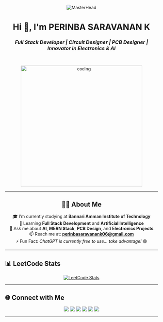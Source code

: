 <!-- HEADER GIF -->
<p align="center">
  <img src="https://user-images.githubusercontent.com/10498744/210012254-234538ff-d198-48aa-8964-37e6fd45d227.gif" alt="MasterHead" />
</p>

<h1 align="center">Hi 👋, I'm PERINBA SARAVANAN K</h1>
<h3 align="center"><i>Full Stack Developer | Circuit Designer | PCB Designer | Innovator in Electronics & AI</i></h3>

<br/>

<!-- CODING GIF -->
<p align="center">
  <img src="https://user-images.githubusercontent.com/74038190/212749695-a6817c5a-a794-462b-afca-1b5ce7dd5e63.gif" alt="coding" width="400"/>
</p>

---

<div align="center">

## 👨‍💻 About Me

🎓 I’m currently studying at **Bannari Amman Institute of Technology**  
🚀 Learning **Full Stack Development** and **Artificial Intelligence**  
💬 Ask me about **AI**, **MERN Stack**, **PCB Design**, and **Electronics Projects**  
📫 Reach me at: **perinbasaravanank06@gmail.com**  
⚡ Fun Fact: *ChatGPT is currently free to use... take advantage!* 😄

</div>

---

## 📊 LeetCode Stats

<p align="center">
  <a href="https://leetcode.com/Perinbasaravanank_06">
    <img src="https://leetcard.jacoblin.cool/Perinbasaravanank_06" alt="LeetCode Stats" />
  </a>
</p>

---

## 🌐 Connect with Me

<p align="center">
  <a href="https://www.linkedin.com/in/perinbasaravanan06" target="_blank"><img src="https://img.shields.io/badge/LinkedIn-0077B5?style=for-the-badge&logo=linkedin&logoColor=white" /></a>
  <a href="https://stackoverflow.com/users/perinba__saravanan_06" target="_blank"><img src="https://img.shields.io/badge/StackOverflow-FE7A16?style=for-the-badge&logo=stackoverflow&logoColor=white" /></a>
  <a href="https://instagram.com/__saravanan__4106" target="_blank"><img src="https://img.shields.io/badge/Instagram-E4405F?style=for-the-badge&logo=instagram&logoColor=white" /></a>
  <a href="https://www.hackerrank.com/perinbasaravana2" target="_blank"><img src="https://img.shields.io/badge/HackerRank-2EC866?style=for-the-badge&logo=hackerrank&logoColor=white" /></a>
  <a href="https://www.leetcode.com/perinbasaravanan_06" target="_blank"><img src="https://img.shields.io/badge/LeetCode-FFA116?style=for-the-badge&logo=leetcode&logoColor=white" /></a>
  <a href="https://auth.geeksforgeeks.org/user/perinbasaravanan_06" target="_blank"><img src="https://img.shields.io/badge/GeeksforGeeks-2F8D46?style=for-the-badge&logo=geeksforgeeks&logoColor=white" /></a>
</p>

---
